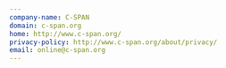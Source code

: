 ```yaml
---
company-name: C-SPAN
domain: c-span.org
home: http://www.c-span.org/
privacy-policy: http://www.c-span.org/about/privacy/
email: online@c-span.org
---
```




